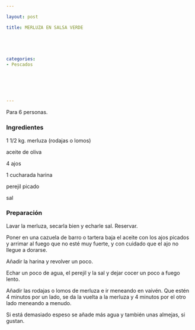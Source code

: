 ```yaml
---

layout: post

title: MERLUZA EN SALSA VERDE





categories:
- Pescados






---
```


Para 6 personas.

<h3>Ingredientes</h3>

1 1/2 kg. merluza (rodajas o lomos)

aceite de oliva

4 ajos

1 cucharada harina

perejil picado

sal

<h3>Preparación</h3>

Lavar la merluza, secarla bien y echarle sal. Reservar.

Poner en una cazuela de barro o tartera baja el aceite con los ajos picados y arrimar al fuego que no esté muy fuerte, y con cuidado que el ajo no llegue a dorarse.

Añadir la harina y revolver un poco.

Echar un poco de agua, el perejil y la sal y dejar cocer un poco a fuego lento.

Añadir las rodajas o lomos de merluza e ir meneando en vaivén. Que estén 4 minutos por un lado, se da la vuelta a la merluza y 4 minutos por el otro lado meneando a menudo.

Si está demasiado espeso se añade más agua y también unas almejas, si gustan.